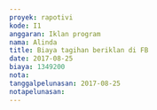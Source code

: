 ```yaml
---
proyek: rapotivi
kode: I1
anggaran: Iklan program
nama: Alinda
title: Biaya tagihan beriklan di FB
date: 2017-08-25
biaya: 1349200
nota:
tanggalpelunasan: 2017-08-25
notapelunasan:
---
```

